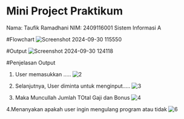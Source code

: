 # Mini Project Praktikum
Nama: Taufik Ramadhani
NIM: 2409116001
Sistem Informasi A

#Flowchart
![Screenshot 2024-09-30 115550](https://github.com/user-attachments/assets/d11eecab-626f-4458-a037-13ccbdd7861e)

#Output
![Screenshot 2024-09-30 124118](https://github.com/user-attachments/assets/30313466-8b3d-4461-b46c-433236a95b5f)

#Penjelasan Output
1. User memasukkan .....
   ![2](https://github.com/user-attachments/assets/48ec1205-cf81-4210-8fad-0602014d013b)


2. Selanjutnya, User diminta untuk menginput.....
   ![3](https://github.com/user-attachments/assets/f215f851-1566-4f2a-adc3-954b1c6f8a61)

3. Maka Muncullah Jumlah TOtal Gaji dan Bonus
![4](https://github.com/user-attachments/assets/e967ab92-ead3-450e-953b-8fab2ef96717)

4.Menanyakan apakah user ingin mengulang program atau tidak
![6](https://github.com/user-attachments/assets/f58ed151-6b7c-4692-a78a-ad8f4a6c7337)



